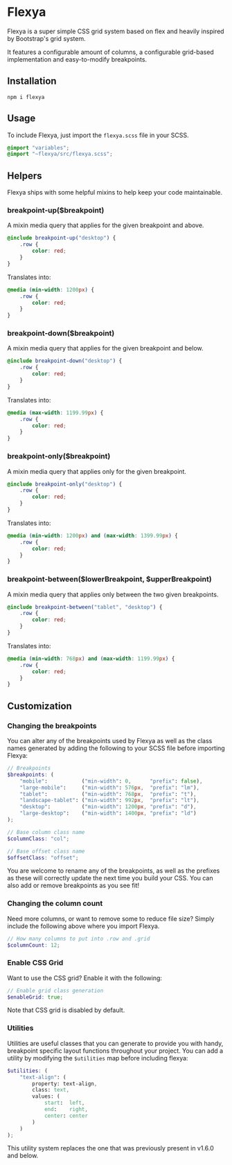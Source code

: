 # Flexya
Flexya is a super simple CSS grid system based on flex and heavily inspired by Bootstrap's grid system.

It features a configurable amount of columns, a configurable grid-based implementation and easy-to-modify breakpoints.

## Installation
`npm i flexya`

## Usage
To include Flexya, just import the `flexya.scss` file in your SCSS.
```scss
@import "variables";
@import "~flexya/src/flexya.scss";
```

## Helpers
Flexya ships with some helpful mixins to help keep your code maintainable.
### breakpoint-up($breakpoint)
A mixin media query that applies for the given breakpoint and above.
```scss
@include breakpoint-up("desktop") {
    .row {
        color: red;
    }
}
```
Translates into:
```css
@media (min-width: 1200px) {
    .row {
        color: red;
    }
}
```
### breakpoint-down($breakpoint)
A mixin media query that applies for the given breakpoint and below.
```scss
@include breakpoint-down("desktop") {
    .row {
        color: red;
    }
}
```
Translates into:
```css
@media (max-width: 1199.99px) {
    .row {
        color: red;
    }
}
```
### breakpoint-only($breakpoint)
A mixin media query that applies only for the given breakpoint.
```scss
@include breakpoint-only("desktop") {
    .row {
        color: red;
    }
}
```
Translates into:
```css
@media (min-width: 1200px) and (max-width: 1399.99px) {
    .row {
        color: red;
    }
}
```
### breakpoint-between($lowerBreakpoint, $upperBreakpoint)
A mixin media query that applies only between the two given breakpoints.
```scss
@include breakpoint-between("tablet", "desktop") {
    .row {
        color: red;
    }
}
```
Translates into:
```css
@media (min-width: 768px) and (max-width: 1199.99px) {
    .row {
        color: red;
    }
}
```

## Customization
### Changing the breakpoints
You can alter any of the breakpoints used by Flexya as well as the class names generated by adding the following to your SCSS file before importing Flexya:
```scss
// Breakpoints
$breakpoints: (
    "mobile":           ("min-width": 0,      "prefix": false),
    "large-mobile":     ("min-width": 576px,  "prefix": "lm"),
    "tablet":           ("min-width": 768px,  "prefix": "t"),
    "landscape-tablet": ("min-width": 992px,  "prefix": "lt"),
    "desktop":          ("min-width": 1200px, "prefix": "d"),
    "large-desktop":    ("min-width": 1400px, "prefix": "ld")
);

// Base column class name
$columnClass: "col";

// Base offset class name
$offsetClass: "offset";
```
You are welcome to rename any of the breakpoints, as well as the prefixes as these will correctly update the next time you build your CSS. You can also add or remove breakpoints as you see fit!
### Changing the column count
Need more columns, or want to remove some to reduce file size? Simply include the following above where you import Flexya.
```scss
// How many columns to put into .row and .grid
$columnCount: 12;
```
### Enable CSS Grid
Want to use the CSS grid? Enable it with the following:
```scss
// Enable grid class generation
$enableGrid: true;
```
Note that CSS grid is disabled by default.
### Utilities
Utilities are useful classes that you can generate to provide you with handy, breakpoint specific layout functions throughout your project. You can add a utility by modifying the `$utilities` map before including flexya:

```scss
$utilities: (
    "text-align": (
        property: text-align,
        class: text,
        values: (
            start:  left,
            end:    right,
            center: center
        )
    )
);
```
This utility system replaces the one that was previously present in v1.6.0 and below.
